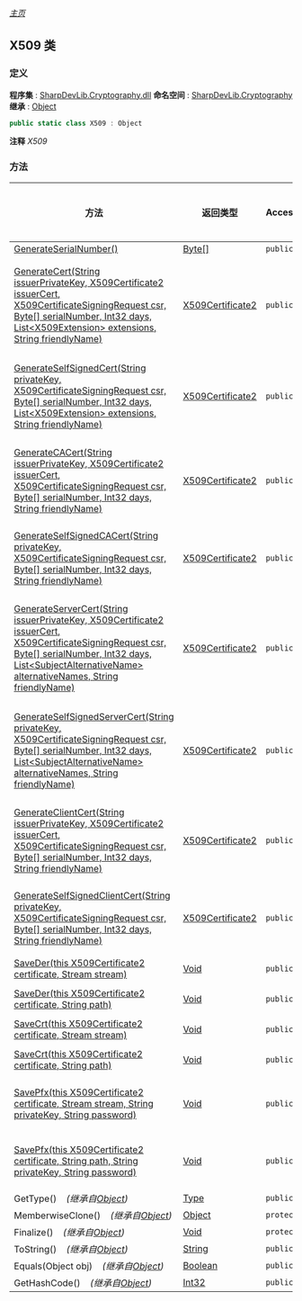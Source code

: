 ###### [主页](./Index.md "主页")
## X509 类
### 定义
**程序集** : [SharpDevLib.Cryptography.dll](./SharpDevLib.Cryptography.assembly.md "SharpDevLib.Cryptography.dll")
**命名空间** : [SharpDevLib.Cryptography](./SharpDevLib.Cryptography.namespace.md "SharpDevLib.Cryptography")
**继承** : [Object](https://learn.microsoft.com/en-us/dotnet/api/system.object "Object")
``` csharp
public static class X509 : Object
```
**注释**
*X509*

### 方法
|方法|返回类型|Accessor|是否静态|参数|
|---|---|---|---|---|
|[GenerateSerialNumber()](./SharpDevLib.Cryptography.X509.GenerateSerialNumber.md "GenerateSerialNumber()")|[Byte\[\]](https://learn.microsoft.com/en-us/dotnet/api/system.byte[] "Byte\[\]")|`public`|`是`|-|
|[GenerateCert(String issuerPrivateKey, X509Certificate2 issuerCert, X509CertificateSigningRequest csr, Byte[] serialNumber, Int32 days, List\<X509Extension\> extensions, String friendlyName)](./SharpDevLib.Cryptography.X509.GenerateCert.String.X509Certificate2.X509CertificateSigningRequest.Byte.Int32.List.X509Extension.String.md "GenerateCert(String issuerPrivateKey, X509Certificate2 issuerCert, X509CertificateSigningRequest csr, Byte[] serialNumber, Int32 days, List<X509Extension> extensions, String friendlyName)")|[X509Certificate2](https://learn.microsoft.com/en-us/dotnet/api/system.security.cryptography.x509certificates.x509certificate2 "X509Certificate2")|`public`|`是`|issuerPrivateKey:PEM格式的颁发者私钥<br>issuerCert:颁发者证书<br>csr:证书签名请求<br>serialNumber:序列号<br>days:过期天数<br>extensions:扩展<br>friendlyName:友好名称|
|[GenerateSelfSignedCert(String privateKey, X509CertificateSigningRequest csr, Byte[] serialNumber, Int32 days, List\<X509Extension\> extensions, String friendlyName)](./SharpDevLib.Cryptography.X509.GenerateSelfSignedCert.String.X509CertificateSigningRequest.Byte.Int32.List.X509Extension.String.md "GenerateSelfSignedCert(String privateKey, X509CertificateSigningRequest csr, Byte[] serialNumber, Int32 days, List<X509Extension> extensions, String friendlyName)")|[X509Certificate2](https://learn.microsoft.com/en-us/dotnet/api/system.security.cryptography.x509certificates.x509certificate2 "X509Certificate2")|`public`|`是`|privateKey:PEM格式的私钥<br>csr:证书签名请求<br>serialNumber:序列号<br>days:过期天数<br>extensions:扩展<br>friendlyName:友好名称|
|[GenerateCACert(String issuerPrivateKey, X509Certificate2 issuerCert, X509CertificateSigningRequest csr, Byte[] serialNumber, Int32 days, String friendlyName)](./SharpDevLib.Cryptography.X509.GenerateCACert.String.X509Certificate2.X509CertificateSigningRequest.Byte.Int32.String.md "GenerateCACert(String issuerPrivateKey, X509Certificate2 issuerCert, X509CertificateSigningRequest csr, Byte[] serialNumber, Int32 days, String friendlyName)")|[X509Certificate2](https://learn.microsoft.com/en-us/dotnet/api/system.security.cryptography.x509certificates.x509certificate2 "X509Certificate2")|`public`|`是`|issuerPrivateKey:PEM格式的颁发者私钥<br>issuerCert:颁发者证书<br>csr:证书签名请求<br>serialNumber:序列号<br>days:过期天数<br>friendlyName:友好名称|
|[GenerateSelfSignedCACert(String privateKey, X509CertificateSigningRequest csr, Byte[] serialNumber, Int32 days, String friendlyName)](./SharpDevLib.Cryptography.X509.GenerateSelfSignedCACert.String.X509CertificateSigningRequest.Byte.Int32.String.md "GenerateSelfSignedCACert(String privateKey, X509CertificateSigningRequest csr, Byte[] serialNumber, Int32 days, String friendlyName)")|[X509Certificate2](https://learn.microsoft.com/en-us/dotnet/api/system.security.cryptography.x509certificates.x509certificate2 "X509Certificate2")|`public`|`是`|privateKey:PEM格式的私钥<br>csr:证书签名请求<br>serialNumber:序列号<br>days:过期天数<br>friendlyName:友好名称|
|[GenerateServerCert(String issuerPrivateKey, X509Certificate2 issuerCert, X509CertificateSigningRequest csr, Byte[] serialNumber, Int32 days, List\<SubjectAlternativeName\> alternativeNames, String friendlyName)](./SharpDevLib.Cryptography.X509.GenerateServerCert.String.X509Certificate2.X509CertificateSigningRequest.Byte.Int32.List.SubjectAlternativeName.String.md "GenerateServerCert(String issuerPrivateKey, X509Certificate2 issuerCert, X509CertificateSigningRequest csr, Byte[] serialNumber, Int32 days, List<SubjectAlternativeName> alternativeNames, String friendlyName)")|[X509Certificate2](https://learn.microsoft.com/en-us/dotnet/api/system.security.cryptography.x509certificates.x509certificate2 "X509Certificate2")|`public`|`是`|issuerPrivateKey:PEM格式的颁发者私钥<br>issuerCert:颁发者证书<br>csr:证书签名请求<br>serialNumber:序列号<br>days:过期天数<br>alternativeNames:SubjectAlternativeName集合<br>friendlyName:友好名称|
|[GenerateSelfSignedServerCert(String privateKey, X509CertificateSigningRequest csr, Byte[] serialNumber, Int32 days, List\<SubjectAlternativeName\> alternativeNames, String friendlyName)](./SharpDevLib.Cryptography.X509.GenerateSelfSignedServerCert.String.X509CertificateSigningRequest.Byte.Int32.List.SubjectAlternativeName.String.md "GenerateSelfSignedServerCert(String privateKey, X509CertificateSigningRequest csr, Byte[] serialNumber, Int32 days, List<SubjectAlternativeName> alternativeNames, String friendlyName)")|[X509Certificate2](https://learn.microsoft.com/en-us/dotnet/api/system.security.cryptography.x509certificates.x509certificate2 "X509Certificate2")|`public`|`是`|privateKey:PEM格式的私钥<br>csr:证书签名请求<br>serialNumber:序列号<br>days:过期天数<br>alternativeNames:SubjectAlternativeName集合<br>friendlyName:友好名称|
|[GenerateClientCert(String issuerPrivateKey, X509Certificate2 issuerCert, X509CertificateSigningRequest csr, Byte[] serialNumber, Int32 days, String friendlyName)](./SharpDevLib.Cryptography.X509.GenerateClientCert.String.X509Certificate2.X509CertificateSigningRequest.Byte.Int32.String.md "GenerateClientCert(String issuerPrivateKey, X509Certificate2 issuerCert, X509CertificateSigningRequest csr, Byte[] serialNumber, Int32 days, String friendlyName)")|[X509Certificate2](https://learn.microsoft.com/en-us/dotnet/api/system.security.cryptography.x509certificates.x509certificate2 "X509Certificate2")|`public`|`是`|issuerPrivateKey:PEM格式的颁发者私钥<br>issuerCert:颁发者证书<br>csr:证书签名请求<br>serialNumber:序列号<br>days:过期天数<br>friendlyName:友好名称|
|[GenerateSelfSignedClientCert(String privateKey, X509CertificateSigningRequest csr, Byte[] serialNumber, Int32 days, String friendlyName)](./SharpDevLib.Cryptography.X509.GenerateSelfSignedClientCert.String.X509CertificateSigningRequest.Byte.Int32.String.md "GenerateSelfSignedClientCert(String privateKey, X509CertificateSigningRequest csr, Byte[] serialNumber, Int32 days, String friendlyName)")|[X509Certificate2](https://learn.microsoft.com/en-us/dotnet/api/system.security.cryptography.x509certificates.x509certificate2 "X509Certificate2")|`public`|`是`|privateKey:PEM格式的私钥<br>csr:证书签名请求<br>serialNumber:序列号<br>days:过期天数<br>friendlyName:友好名称|
|[SaveDer(this X509Certificate2 certificate, Stream stream)](./SharpDevLib.Cryptography.X509.SaveDer.thisX509Certificate2.Stream.md "SaveDer(this X509Certificate2 certificate, Stream stream)")|[Void](https://learn.microsoft.com/en-us/dotnet/api/system.void "Void")|`public`|`是`|certificate:证书<br>stream:文件流|
|[SaveDer(this X509Certificate2 certificate, String path)](./SharpDevLib.Cryptography.X509.SaveDer.thisX509Certificate2.String.md "SaveDer(this X509Certificate2 certificate, String path)")|[Void](https://learn.microsoft.com/en-us/dotnet/api/system.void "Void")|`public`|`是`|certificate:证书<br>path:文件路径|
|[SaveCrt(this X509Certificate2 certificate, Stream stream)](./SharpDevLib.Cryptography.X509.SaveCrt.thisX509Certificate2.Stream.md "SaveCrt(this X509Certificate2 certificate, Stream stream)")|[Void](https://learn.microsoft.com/en-us/dotnet/api/system.void "Void")|`public`|`是`|certificate:证书<br>stream:文件流|
|[SaveCrt(this X509Certificate2 certificate, String path)](./SharpDevLib.Cryptography.X509.SaveCrt.thisX509Certificate2.String.md "SaveCrt(this X509Certificate2 certificate, String path)")|[Void](https://learn.microsoft.com/en-us/dotnet/api/system.void "Void")|`public`|`是`|certificate:证书<br>path:文件路径|
|[SavePfx(this X509Certificate2 certificate, Stream stream, String privateKey, String password)](./SharpDevLib.Cryptography.X509.SavePfx.thisX509Certificate2.Stream.String.String.md "SavePfx(this X509Certificate2 certificate, Stream stream, String privateKey, String password)")|[Void](https://learn.microsoft.com/en-us/dotnet/api/system.void "Void")|`public`|`是`|certificate:证书<br>stream:文件流<br>privateKey:PEM格式的私钥<br>password:密码|
|[SavePfx(this X509Certificate2 certificate, String path, String privateKey, String password)](./SharpDevLib.Cryptography.X509.SavePfx.thisX509Certificate2.String.String.String.md "SavePfx(this X509Certificate2 certificate, String path, String privateKey, String password)")|[Void](https://learn.microsoft.com/en-us/dotnet/api/system.void "Void")|`public`|`是`|certificate:证书<br>path:文件路径<br>privateKey:PEM格式的私钥<br>password:密码|
|GetType()&nbsp;&nbsp;&nbsp;&nbsp;*(继承自[Object](https://learn.microsoft.com/en-us/dotnet/api/system.object "Object"))*|[Type](https://learn.microsoft.com/en-us/dotnet/api/system.type "Type")|`public`|`否`|-|
|MemberwiseClone()&nbsp;&nbsp;&nbsp;&nbsp;*(继承自[Object](https://learn.microsoft.com/en-us/dotnet/api/system.object "Object"))*|[Object](https://learn.microsoft.com/en-us/dotnet/api/system.object "Object")|`protected`|`否`|-|
|Finalize()&nbsp;&nbsp;&nbsp;&nbsp;*(继承自[Object](https://learn.microsoft.com/en-us/dotnet/api/system.object "Object"))*|[Void](https://learn.microsoft.com/en-us/dotnet/api/system.void "Void")|`protected`|`否`|-|
|ToString()&nbsp;&nbsp;&nbsp;&nbsp;*(继承自[Object](https://learn.microsoft.com/en-us/dotnet/api/system.object "Object"))*|[String](https://learn.microsoft.com/en-us/dotnet/api/system.string "String")|`public`|`否`|-|
|Equals(Object obj)&nbsp;&nbsp;&nbsp;&nbsp;*(继承自[Object](https://learn.microsoft.com/en-us/dotnet/api/system.object "Object"))*|[Boolean](https://learn.microsoft.com/en-us/dotnet/api/system.boolean "Boolean")|`public`|`否`|-|
|GetHashCode()&nbsp;&nbsp;&nbsp;&nbsp;*(继承自[Object](https://learn.microsoft.com/en-us/dotnet/api/system.object "Object"))*|[Int32](https://learn.microsoft.com/en-us/dotnet/api/system.int32 "Int32")|`public`|`否`|-|

